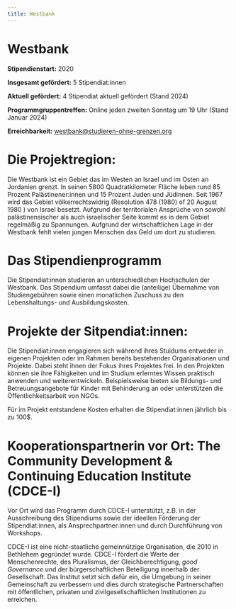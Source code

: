 ```yaml
---
title: Westbank
---
```


# Westbank

**Stipendienstart:** 2020

**Insgesamt gefördert:** 5 Stipendiat:innen 

**Aktuell gefördert:** 4 Stipendiat aktuell gefördert (Stand 2024)

**Programmgruppentreffen:** Online jeden zweiten Sonntag um 19 Uhr (Stand Januar 2024)

**Erreichbarkeit:** westbank@studieren-ohne-grenzen.org

# Die Projektregion:
Die Westbank ist ein Gebiet das im Westen an Israel und im Osten an Jordanien grenzt. In seinen 5800 Quadratkilometer Fläche leben rund 85 Prozent Palästinener:innen und 15 Prozent Juden und Jüdinnen. Seit 1967 wird das Gebiet völkerrechtswidrig (Resolution 478 (1980) of 20 August 1980 ) von Israel besetzt. Aufgrund der territorialen Ansprüche von sowohl palästinensischer als auch israelischer Seite kommt es in dem Gebiet regelmäßig zu Spannungen. Aufgrund der wirtschaftlichen Lage in der Westbank fehlt vielen jungen Menschen das Geld um dort zu studieren.

# Das Stipendienprogramm

Die Stipendiat:innen studieren an unterschiedlichen Hochschulen der Westbank. Das Stipendium umfasst dabei die (anteilige) Übernahme von Studiengebühren sowie einen monatlichen Zuschuss zu den Lebenshaltungs- und Ausbildungskosten. 

# Projekte der Sitpendiat:innen: 

Die Stipendiat:innen engagieren sich während ihres Stuidums entweder in eigenen Projekten oder im Rahmen bereits bestehender Organisationen und Projekte. Dabei steht ihnen der Fokus ihres Projektes frei. In den Projekten können sie ihre Fähigkeiten und im Studium erlerntes Wissen praktisch anwenden und weiterentwickeln. Beispielsweise bieten sie Bildungs- und Betreuungsangebote für Kinder mit Behinderung an oder unterstützen die Öffentlichkeitsarbeit von NGOs.

Für im Projekt entstandene Kosten erhalten die Stipendiat:innen jährlich bis zu 100$.

# Kooperationspartnerin vor Ort: The Community Development & Continuing Education Institute (CDCE-I)

Vor Ort wird das Programm durch CDCE-I unterstützt, z.B. in der Ausschreibung des Stipendiums sowie der ideellen Förderung der Stipendiat:innen, als Ansprechpartner:innen und durch Durchführung von Workshops. 

CDCE-I ist eine nicht-staatliche gemeinnützige Organisation, die 2010 in Bethlehem gegründet wurde. CDCE-I fördert die Werte der Menschenrechte, des Pluralismus, der Gleichberechtigung, *good Governance* und der bürgerschaftlichen Beteiligung innerhalb der Gesellschaft. Das Institut setzt sich dafür ein, die Umgebung in seiner Gemeinschaft zu verbessern und dies durch strategische Partnerschaften mit öffentlichen, privaten und zivilgesellschaftlichen Institutionen zu erreichen.
